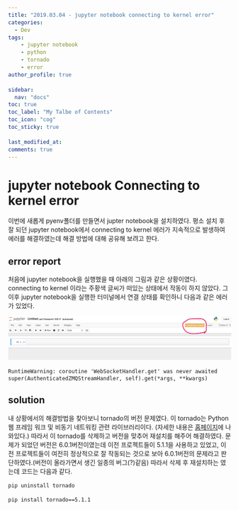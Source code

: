 ```yaml
---
title: "2019.03.04 - jupyter notebook connecting to kernel error"
categories: 
  - Dev
tags:
    - jupyter notebook
    - python
    - tornado
    - error
author_profile: true

sidebar:
  nav: "docs"
toc: true
toc_label: "My Talbe of Contents"
toc_icon: "cog"
toc_sticky: true

last_modified_at:
comments: true
---
```


# jupyter notebook Connecting to kernel error


이번에 새롭게 pyenv폴더를 만들면서 jupter notebook을 설치하였다. 평소 설치 후 잘 되던 jupyter notebook에서 connecting to kernel 에러가 지속적으로 발생하여 에러를 해결하였는데 해결 방법에 대해 공유해 보려고 한다. 

## error report

처음에 jupyter notebook을 실행했을 때 아래의 그림과 같은 상황이였다. connecting to kernel 이라는 주황색 글씨가 떠있는 상태에서 작동이 하지 않았다. 그 이후 jupyter notebook을 실행한 터미널에서 연결 상태를 확인하니 다음과 같은 에러가 있었다. 

![jupyter notebook error](/assets/deploy/error.jpeg)

```
RuntimeWarning: coroutine 'WebSocketHandler.get' was never awaited super(AuthenticatedZMQStreamHandler, self).get(*args, **kwargs)
```

## solution

내 상황에서의 해결방법을 찾아보니 tornado의 버전 문제였다. 이 tornado는 Python 웹 프레임 워크 및 비동기 네트워킹 관련 라이브러리이다. (자세한 내용은 [홈페이지](https://www.tornadoweb.org/en/stable/)에 나와있다.) 따라서 이 tornado를 삭제하고 버전을 맞추어 재설치를 해주어 해결하였다. 문제가 되었던 버전은 6.0.1버전이였는데 이전 프로젝트들이 5.1.1을 사용하고 있었고, 이전 프로젝트들이 여전히 정상적으로 잘 작동되는 것으로 보아 6.0.1버전의 문제라고 판단하였다.(버전이 올라가면서 생긴 일종의 버그(?)같음) 따라서 삭제 후 재설치하는 였는데 코드는 다음과 같다.

```
pip uninstall tornado

pip install tornado==5.1.1
```
